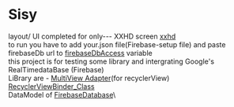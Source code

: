 # Sisy
layout/ UI completed for only--- XXHD screen [xxhd](https://github.com/ashokas058/Sisy/tree/master/app/src/main/res/layout-xxhdpi)\
to run you have to add your.json file(Firebase-setup file) and paste firebaseDb url to [firebaseDbAccess](https://github.com/ashokas058/Sisy/blob/master/app/src/main/java/sisy/support/ashokas/sisy/ApplicationUtils/CLS_utils.java) variable\
this project is for testing some library and intergrating Google's RealTimedataBase (Firebase)\
LiBrary are - [MultiView Adapter](https://github.com/DevAhamed/MultiViewAdapter)(for recyclerView) [RecyclerViewBinder_Class](https://github.com/ashokas058/Sisy/tree/master/app/src/main/java/sisy/support/ashokas/sisy/RecyclerVw)\
 DataModel of [FirebaseDatabase](https://github.com/ashokas058/Sisy/tree/master/app/src/main/java/sisy/support/ashokas/sisy/DbModel)\

